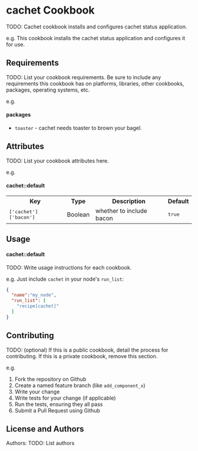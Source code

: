 cachet Cookbook
===============
TODO: Cachet cookbook installs and configures cachet status application.

e.g.
This cookbook installs the cachet status application and configures it for use.

Requirements
------------
TODO: List your cookbook requirements. Be sure to include any requirements this cookbook has on platforms, libraries, other cookbooks, packages, operating systems, etc.

e.g.
#### packages
- `toaster` - cachet needs toaster to brown your bagel.

Attributes
----------
TODO: List your cookbook attributes here.

e.g.
#### cachet::default
<table>
  <tr>
    <th>Key</th>
    <th>Type</th>
    <th>Description</th>
    <th>Default</th>
  </tr>
  <tr>
    <td><tt>['cachet']['bacon']</tt></td>
    <td>Boolean</td>
    <td>whether to include bacon</td>
    <td><tt>true</tt></td>
  </tr>
</table>

Usage
-----
#### cachet::default
TODO: Write usage instructions for each cookbook.

e.g.
Just include `cachet` in your node's `run_list`:

```json
{
  "name":"my_node",
  "run_list": [
    "recipe[cachet]"
  ]
}
```

Contributing
------------
TODO: (optional) If this is a public cookbook, detail the process for contributing. If this is a private cookbook, remove this section.

e.g.
1. Fork the repository on Github
2. Create a named feature branch (like `add_component_x`)
3. Write your change
4. Write tests for your change (if applicable)
5. Run the tests, ensuring they all pass
6. Submit a Pull Request using Github

License and Authors
-------------------
Authors: TODO: List authors
